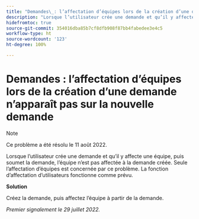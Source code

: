 ```yaml
---
title: "Demandes\_: l’affectation d’équipes lors de la création d’une demande n’apparaît pas sur la nouvelle demande"
description: "Lorsque l’utilisateur crée une demande et qu’il y affecte une équipe, puis soumet la demande, l’équipe n’est pas affectée à la demande créée. Seule l’affectation d’équipes est concernée par ce problème. La fonction d’affectation d’utilisateurs fonctionne comme prévu."
hidefromtoc: true
source-git-commit: 354016dba85b7cf8dfb908f87bb4fabedee3e4c5
workflow-type: ht
source-wordcount: '123'
ht-degree: 100%

---
```



# Demandes : l’affectation d’équipes lors de la création d’une demande n’apparaît pas sur la nouvelle demande

>[!NOTE]
>
> Ce problème a été résolu le 11 août 2022.

Lorsque l’utilisateur crée une demande et qu’il y affecte une équipe, puis soumet la demande, l’équipe n’est pas affectée à la demande créée. Seule l’affectation d’équipes est concernée par ce problème. La fonction d’affectation d’utilisateurs fonctionne comme prévu.

**Solution**

Créez la demande, puis affectez l’équipe à partir de la demande.

_Premier signalement le 29 juillet 2022._

